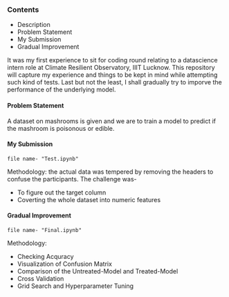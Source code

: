 ### Contents
- Description
- Problem Statement
- My Submission
- Gradual Improvement

It was my first experience to sit for coding round relating to a datascience intern role at Climate Resilient Observatory, IIIT Lucknow. This repository will capture my experience and things to be kept in mind while attempting such kind of tests. Last but not the least, I shall gradually try to imporve the performance of the underlying model.

#### Problem Statement
A dataset on mashrooms is given and we are to train a model to predict if the mashroom is poisonous or edible.

#### My Submission
```
file name- "Test.ipynb"
```
Methodology: the actual data was tempered by removing the headers to confuse the participants. The challenge was- 
- To figure out the target column
- Coverting the whole dataset into numeric features

#### Gradual Improvement
```
file name- "Final.ipynb"
```
Methodology:  
- Checking Acquracy
- Visualization of Confusion Matrix
- Comparison of the Untreated-Model and Treated-Model
- Cross Validation
- Grid Search and Hyperparameter Tuning





